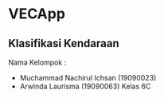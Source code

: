 # VECApp
## Klasifikasi Kendaraan
Nama Kelompok :
- Muchammad Nachirul Ichsan (19090023)
- Arwinda Laurisma (19090063)
Kelas 6C
